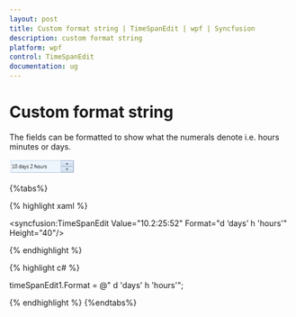 ```yaml
---
layout: post
title: Custom format string | TimeSpanEdit | wpf | Syncfusion
description: custom format string
platform: wpf
control: TimeSpanEdit
documentation: ug
---
```


# Custom format string

The fields can be formatted to show what the numerals denote i.e. hours minutes or days.



![](Custom-format-string_images/Custom-format-string_img1.png)


{%tabs%}

{% highlight xaml %}

<syncfusion:TimeSpanEdit Value="10.2:25:52" Format="d ‘days’ h 'hours'"  Height="40"/>

{% endhighlight %}

{% highlight c# %}

timeSpanEdit1.Format = @" d 'days' h 'hours'";

{% endhighlight %}
{%endtabs%}

